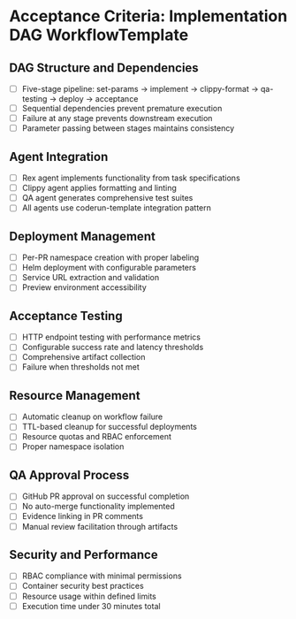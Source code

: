 # Acceptance Criteria: Implementation DAG WorkflowTemplate

## DAG Structure and Dependencies
- [ ] Five-stage pipeline: set-params → implement → clippy-format → qa-testing → deploy → acceptance
- [ ] Sequential dependencies prevent premature execution
- [ ] Failure at any stage prevents downstream execution
- [ ] Parameter passing between stages maintains consistency

## Agent Integration
- [ ] Rex agent implements functionality from task specifications
- [ ] Clippy agent applies formatting and linting
- [ ] QA agent generates comprehensive test suites
- [ ] All agents use coderun-template integration pattern

## Deployment Management
- [ ] Per-PR namespace creation with proper labeling
- [ ] Helm deployment with configurable parameters
- [ ] Service URL extraction and validation
- [ ] Preview environment accessibility

## Acceptance Testing
- [ ] HTTP endpoint testing with performance metrics
- [ ] Configurable success rate and latency thresholds
- [ ] Comprehensive artifact collection
- [ ] Failure when thresholds not met

## Resource Management
- [ ] Automatic cleanup on workflow failure
- [ ] TTL-based cleanup for successful deployments
- [ ] Resource quotas and RBAC enforcement
- [ ] Proper namespace isolation

## QA Approval Process
- [ ] GitHub PR approval on successful completion
- [ ] No auto-merge functionality implemented
- [ ] Evidence linking in PR comments
- [ ] Manual review facilitation through artifacts

## Security and Performance
- [ ] RBAC compliance with minimal permissions
- [ ] Container security best practices
- [ ] Resource usage within defined limits
- [ ] Execution time under 30 minutes total